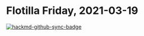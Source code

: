 # Flotilla Friday, 2021-03-19

[![hackmd-github-sync-badge](https://hackmd.io/ND9Ern0LTWe2edVSYcffUw/badge)](https://hackmd.io/ND9Ern0LTWe2edVSYcffUw)

